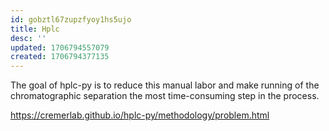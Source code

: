 ```yaml
---
id: gobztl67zupzfyoy1hs5ujo
title: Hplc
desc: ''
updated: 1706794557079
created: 1706794377135
---
```



The goal of hplc-py is to reduce this manual labor and make running of the chromatographic separation the most time-consuming step in the process.

https://cremerlab.github.io/hplc-py/methodology/problem.html